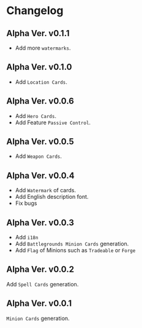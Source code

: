 # Changelog

## Alpha Ver. v0.1.1
- Add more `watermarks`.

## Alpha Ver. v0.1.0
- Add `Location Cards`.

## Alpha Ver. v0.0.6
- Add `Hero Cards`.
- Add Feature `Passive Control`.

## Alpha Ver. v0.0.5
- Add `Weapon Cards`.

## Alpha Ver. v0.0.4
- Add `Watermark` of cards.
- Add English description font.
- Fix bugs

## Alpha Ver. v0.0.3
- Add `i18n`
- Add `Battlegrounds Minion Cards` generation.
- Add `Flag` of Minions such as `Tradeable` or `Forge`

## Alpha Ver. v0.0.2
Add `Spell Cards` generation.

## Alpha Ver. v0.0.1
`Minion Cards` generation.